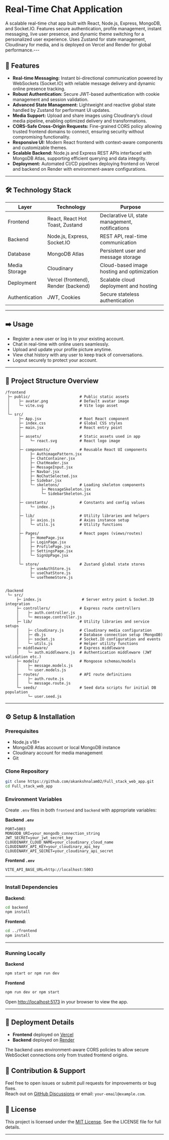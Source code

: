 
# Real-Time Chat Application

A scalable real-time chat app built with React, Node.js, Express, MongoDB, and Socket.IO. Features secure authentication, profile management, instant messaging, live user presence, and dynamic theme switching for a personalized user experience. Uses Zustand for state management, Cloudinary for media, and is deployed on Vercel and Render for global performance.---

## 🚀 Features

- **Real-time Messaging:** Instant bi-directional communication powered by WebSockets (Socket.IO) with reliable message delivery and dynamic online presence tracking.
- **Robust Authentication:** Secure JWT-based authentication with cookie management and session validation.
- **Advanced State Management:** Lightweight and reactive global state handled by Zustand for performant UI updates.
- **Media Support:** Upload and share images using Cloudinary’s cloud media pipeline, enabling optimized delivery and transformations.
- **CORS-Safe Cross-Origin Requests:** Fine-grained CORS policy allowing trusted frontend domains to connect, ensuring security without compromising functionality.
- **Responsive UI:** Modern React frontend with context-aware components and customizable themes.
- **Scalable Backend:** Node.js and Express REST APIs interfaced with MongoDB Atlas, supporting efficient querying and data integrity.
- **Deployment:** Automated CI/CD pipelines deploying frontend on Vercel and backend on Render with environment-aware configurations.

---

## 🛠️ Technology Stack

| Layer            | Technology                   | Purpose                                         |
|------------------|------------------------------|------------------------------------------------|
| Frontend         | React, React Hot Toast, Zustand | Declarative UI, state management, notifications |
| Backend          | Node.js, Express, Socket.IO  | REST API, real-time communication               |
| Database         | MongoDB Atlas                | Persistent user and message storage             |
| Media Storage    | Cloudinary                  | Cloud-based image hosting and optimization      |
| Deployment       | Vercel (frontend), Render (backend) | Scalable cloud deployment and hosting            |
| Authentication   | JWT, Cookies                | Secure stateless authentication                  |

---


## ➡️ Usage
* Register a new user or log in to your existing account.
* Chat in real-time with online users seamlessly.
* Upload and update your profile picture anytime.
* View chat history with any user to keep track of conversations.
* Logout securely to protect your account.

---





## 📁 Project Structure Overview

```
/frontend
 ├─ public/                      # Public static assets
 │    ├─ avatar.png              # Default avatar image
 │    └─ vite.svg                # Vite logo asset
 │
 └─ src/
      ├─ App.jsx                 # Root React component
      ├─ index.css               # Global CSS styles
      ├─ main.jsx                # React entry point
      │
      ├─ assets/                 # Static assets used in app
      │    └─ react.svg          # React logo image
      │
      ├─ components/             # Reusable React UI components
      │    ├─ AuthimagePattern.jsx
      │    ├─ ChatContainer.jsx
      │    ├─ ChatHeader.jsx
      │    ├─ MessageInput.jsx
      │    ├─ Navbar.jsx
      │    ├─ NoChatSelected.jsx
      │    ├─ Sidebar.jsx
      │    └─ skeletons/         # Loading skeleton components
      │         ├─ MessageSkeleton.jsx
      │         └─ SidebarSkeleton.jsx
      │
      ├─ constants/              # Constants and config values
      │    └─ index.js
      │
      ├─ lib/                    # Utility libraries and helpers
      │    ├─ axios.js           # Axios instance setup
      │    └─ utils.js           # Utility functions
      │
      ├─ Pages/                  # React pages (views/routes)
      │    ├─ HomePage.jsx
      │    ├─ LoginPage.jsx
      │    ├─ ProfilePage.jsx
      │    ├─ SettingsPage.jsx
      │    └─ SignUpPage.jsx
      │
      └─ store/                  # Zustand global state stores
           ├─ useAuthStore.js
           ├─ useChatStore.js
           └─ useThemeStore.js


/backend
 └─ src/
     ├─ index.js                  # Server entry point & Socket.IO integration
     ├─ controllers/             # Express route controllers
     │    ├─ auth.controller.js
     │    └─ message.controller.js
     ├─ lib/                     # Utility libraries and service setups
     │    ├─ cloudinary.js       # Cloudinary media configuration
     │    ├─ db.js               # Database connection setup (MongoDB)
     │    ├─ socket.js           # Socket.IO configuration and events
     │    └─ utils.js            # Helper utility functions
     ├─ middleware/              # Express middleware
     │    └─ auth.middleware.js  # Authentication middleware (JWT validation etc.)
     ├─ models/                  # Mongoose schemas/models
     │    ├─ message.models.js
     │    └─ user.models.js
     ├─ routes/                  # API route definitions
     │    ├─ auth.route.js
     │    └─ message.route.js
     └─ seeds/                   # Seed data scripts for initial DB population
          └─ user.seed.js

```

---

## ⚙️ Setup & Installation

### Prerequisites

- Node.js v18+  
- MongoDB Atlas account or local MongoDB instance  
- Cloudinary account for media management  
- Git  

### Clone Repository

```bash
git clone https://github.com/akankshnalam02/Full_stack_web_app.git
cd Full_stack_web_app
```

### Environment Variables

Create `.env` files in both `frontend` and `backend` with appropriate variables:

**Backend `.env`**

```env
PORT=5003
MONGODB_URI=your_mongodb_connection_string
JWT_SECRET=your_jwt_secret_key
CLOUDINARY_CLOUD_NAME=your_cloudinary_cloud_name
CLOUDINARY_API_KEY=your_cloudinary_api_key
CLOUDINARY_API_SECRET=your_cloudinary_api_secret
```

**Frontend `.env`**

```env
VITE_API_BASE_URL=http://localhost:5003
```

---

### Install Dependencies

**Backend:**

```bash
cd backend
npm install
```

**Frontend:**

```bash
cd ../frontend
npm install
```

---

### Running Locally

**Backend**

```bash
npm start or npm run dev
```

**Frontend**

```bash
npm run dev or npm start
```

Open [http://localhost:5173](http://localhost:5173) in your browser to view the app.

---

## 🔧 Deployment Details

- **Frontend** deployed on [Vercel](https://vercel.com)  
- **Backend** deployed on [Render](https://render.com)

The backend uses environment-aware CORS policies to allow secure WebSocket connections only from trusted frontend origins.





## 🙌 Contribution & Support

Feel free to open issues or submit pull requests for improvements or bug fixes.  
Reach out on [GitHub Discussions](https://github.com/akankshnalam02/Full_stack_web_app/discussions) or email: `your-email@example.com`.





## 📜 License

This project is licensed under the [MIT License](LICENSE).
See the LICENSE file for full details.

---



